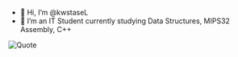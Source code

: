 - 👋 Hi, I’m @kwstaseL
- 🌱 I’m an IT Student currently studying Data Structures, MIPS32 Assembly, C++


![Quote](https://github-readme-quotes.herokuapp.com/quote?theme=dark)

<!---
kwstaseL/kwstaseL is a ✨ special ✨ repository because its `README.md` (this file) appears on your GitHub profile.
You can click the Preview link to take a look at your changes.
--->
